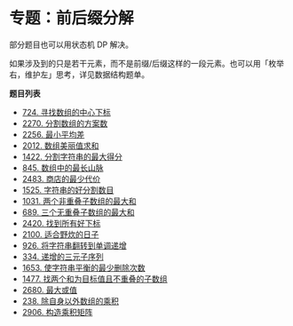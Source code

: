 # 专题：前后缀分解

部分题目也可以用状态机 DP 解决。

如果涉及到的只是若干元素，而不是前缀/后缀这样的一段元素。也可以用「枚举右，维护左」思考，详见数据结构题单。

**题目列表**

- [724. 寻找数组的中心下标](https://leetcode.cn/problems/find-pivot-index/description/)
- [2270. 分割数组的方案数](https://leetcode.cn/problems/number-of-ways-to-split-array/description/)
- [2256. 最小平均差](https://leetcode.cn/problems/minimum-average-difference/description/)
- [2012. 数组美丽值求和](https://leetcode.cn/problems/sum-of-beauty-in-the-array/description/)
- [1422. 分割字符串的最大得分](https://leetcode.cn/problems/maximum-score-after-splitting-a-string/description/)
- [845. 数组中的最长山脉](https://leetcode.cn/problems/longest-mountain-in-array/description/)
- [2483. 商店的最少代价](https://leetcode.cn/problems/minimum-penalty-for-a-shop/description/)
- [1525. 字符串的好分割数目](https://leetcode.cn/problems/number-of-good-ways-to-split-a-string/description/)
- [1031. 两个非重叠子数组的最大和](https://leetcode.cn/problems/maximum-sum-of-two-non-overlapping-subarrays/description/)
- [689. 三个无重叠子数组的最大和](https://leetcode.cn/problems/maximum-sum-of-3-non-overlapping-subarrays/description/)
- [2420. 找到所有好下标](https://leetcode.cn/problems/find-all-good-indices/description/)
- [2100. 适合野炊的日子](https://leetcode.cn/problems/find-good-days-to-rob-the-bank/description/)
- [926. 将字符串翻转到单调递增](https://leetcode.cn/problems/flip-string-to-monotone-increasing/description/)
- [334. 递增的三元子序列](https://leetcode.cn/problems/increasing-triplet-subsequence/description/)
- [1653. 使字符串平衡的最少删除次数](https://leetcode.cn/problems/minimum-deletions-to-make-string-balanced/description/)
- [1477. 找两个和为目标值且不重叠的子数组](https://leetcode.cn/problems/find-two-non-overlapping-sub-arrays-each-with-target-sum/description/)
- [2680. 最大或值](https://leetcode.cn/problems/maximum-or/description/)
- [238. 除自身以外数组的乘积](https://leetcode.cn/problems/product-of-array-except-self/description/)
- [2906. 构造乘积矩阵](https://leetcode.cn/problems/product-of-array-except-self/description/)
